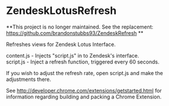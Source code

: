 ZendeskLotusRefresh
===================

**This project is no longer maintained. See the replacement: https://github.com/brandonstubbs93/ZendeskRefresh **

Refreshes views for Zendesk Lotus Interface.  

content.js - Injects "script.js" in to Zendesk's interface.   
script.js - Inject a refresh function, triggered every 60 seconds.  

If you wish to adjust the refresh rate, open script.js and make the adjustments there. 

See http://developer.chrome.com/extensions/getstarted.html for information regarding building and packing a Chrome Extension. 

